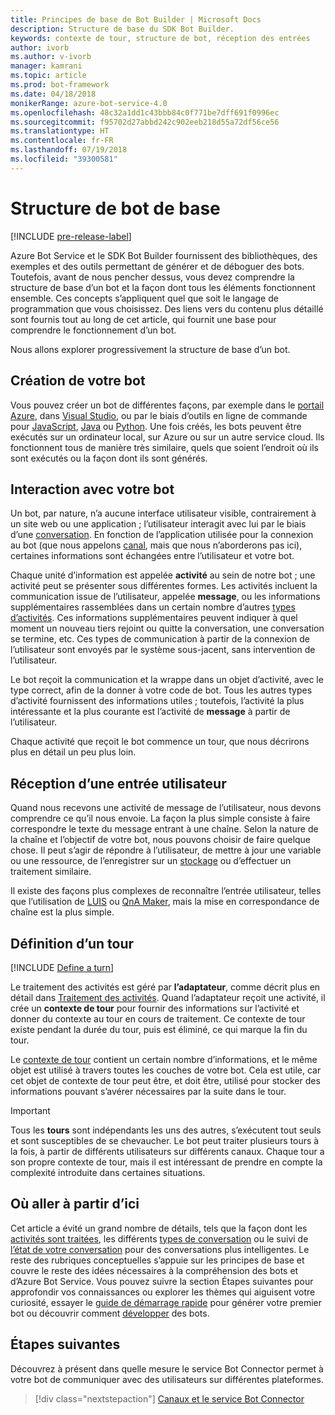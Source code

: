 ```yaml
---
title: Principes de base de Bot Builder | Microsoft Docs
description: Structure de base du SDK Bot Builder.
keywords: contexte de tour, structure de bot, réception des entrées
author: ivorb
ms.author: v-ivorb
manager: kamrani
ms.topic: article
ms.prod: bot-framework
ms.date: 04/18/2018
monikerRange: azure-bot-service-4.0
ms.openlocfilehash: 48c32a1dd1c43bbb84c0f771be7dff691f0996ec
ms.sourcegitcommit: f95702d27abbd242c902eeb218d55a72df56ce56
ms.translationtype: HT
ms.contentlocale: fr-FR
ms.lasthandoff: 07/19/2018
ms.locfileid: "39300581"
---
```

# <a name="basic-bot-structure"></a>Structure de bot de base

[!INCLUDE [pre-release-label](~/includes/pre-release-label.md)]

Azure Bot Service et le SDK Bot Builder fournissent des bibliothèques, des exemples et des outils permettant de générer et de déboguer des bots. Toutefois, avant de nous pencher dessus, vous devez comprendre la structure de base d’un bot et la façon dont tous les éléments fonctionnent ensemble. Ces concepts s’appliquent quel que soit le langage de programmation que vous choisissez. Des liens vers du contenu plus détaillé sont fournis tout au long de cet article, qui fournit une base pour comprendre le fonctionnement d’un bot.

Nous allons explorer progressivement la structure de base d’un bot.

## <a name="creation-of-your-bot"></a>Création de votre bot

Vous pouvez créer un bot de différentes façons, par exemple dans le [portail Azure](~/bot-service-quickstart.md), dans [Visual Studio](~/dotnet/bot-builder-dotnet-sdk-quickstart.md), ou par le biais d’outils en ligne de commande pour [JavaScript](~/javascript/bot-builder-javascript-quickstart.md), [Java](~/java/bot-builder-java-quickstart.md) ou [Python](~/python/bot-builder-python-quickstart.md). Une fois créés, les bots peuvent être exécutés sur un ordinateur local, sur Azure ou sur un autre service cloud. Ils fonctionnent tous de manière très similaire, quels que soient l’endroit où ils sont exécutés ou la façon dont ils sont générés.

## <a name="interaction-with-your-bot"></a>Interaction avec votre bot

Un bot, par nature, n’a aucune interface utilisateur visible, contrairement à un site web ou une application ; l’utilisateur interagit avec lui par le biais d’une [conversation](~/v4sdk/bot-concepts.md#activities-and-conversations). En fonction de l’application utilisée pour la connexion au bot (que nous appelons [canal](~/v4sdk/bot-concepts.md), mais que nous n’aborderons pas ici), certaines informations sont échangées entre l’utilisateur et votre bot.

Chaque unité d’information est appelée **activité** au sein de notre bot ; une activité peut se présenter sous différentes formes. Les activités incluent la communication issue de l’utilisateur, appelée **message**, ou les informations supplémentaires rassemblées dans un certain nombre d’autres [types d’activités](~/bot-service-activities-entities.md). Ces informations supplémentaires peuvent indiquer à quel moment un nouveau tiers rejoint ou quitte la conversation, une conversation se termine, etc. Ces types de communication à partir de la connexion de l’utilisateur sont envoyés par le système sous-jacent, sans intervention de l’utilisateur.

Le bot reçoit la communication et la wrappe dans un objet d’activité, avec le type correct, afin de la donner à votre code de bot. Tous les autres types d’activité fournissent des informations utiles ; toutefois, l’activité la plus intéressante et la plus courante est l’activité de **message** à partir de l’utilisateur.

Chaque activité que reçoit le bot commence un tour, que nous décrirons plus en détail un peu plus loin.

## <a name="receiving-user-input"></a>Réception d’une entrée utilisateur

Quand nous recevons une activité de message de l’utilisateur, nous devons comprendre ce qu’il nous envoie. La façon la plus simple consiste à faire correspondre le texte du message entrant à une chaîne. Selon la nature de la chaîne et l’objectif de votre bot, nous pouvons choisir de faire quelque chose. Il peut s’agir de répondre à l’utilisateur, de mettre à jour une variable ou une ressource, de l’enregistrer sur un [stockage](~/v4sdk/bot-builder-storage-concept.md) ou d’effectuer un traitement similaire.

Il existe des façons plus complexes de reconnaître l’entrée utilisateur, telles que l’utilisation de [LUIS](~/v4sdk/bot-builder-concept-luis.md) ou [QnA Maker](~/v4sdk/bot-builder-howto-qna.md), mais la mise en correspondance de chaîne est la plus simple.

## <a name="defining-a-turn"></a>Définition d’un tour

[!INCLUDE [Define a turn](~/includes/snippet-definition-turn.md)]

Le traitement des activités est géré par **l’adaptateur**, comme décrit plus en détail dans [Traitement des activités](~/v4sdk/bot-builder-concept-activity-processing.md). Quand l’adaptateur reçoit une activité, il crée un **contexte de tour** pour fournir des informations sur l’activité et donner du contexte au tour en cours de traitement. Ce contexte de tour existe pendant la durée du tour, puis est éliminé, ce qui marque la fin du tour.

Le [contexte de tour](~/v4sdk/bot-builder-concept-activity-processing.md#turn-context) contient un certain nombre d’informations, et le même objet est utilisé à travers toutes les couches de votre bot. Cela est utile, car cet objet de contexte de tour peut être, et doit être, utilisé pour stocker des informations pouvant s’avérer nécessaires par la suite dans le tour.

> [!IMPORTANT]
> Tous les **tours** sont indépendants les uns des autres, s’exécutent tout seuls et sont susceptibles de se chevaucher. Le bot peut traiter plusieurs tours à la fois, à partir de différents utilisateurs sur différents canaux. Chaque tour a son propre contexte de tour, mais il est intéressant de prendre en compte la complexité introduite dans certaines situations.

## <a name="where-to-go-from-here"></a>Où aller à partir d’ici

Cet article a évité un grand nombre de détails, tels que la façon dont les [activités sont traitées](~/v4sdk/bot-builder-concept-activity-processing.md), les différents [types de conversation](~/v4sdk/bot-builder-conversations.md) ou le suivi de [l’état de votre conversation](~/v4sdk/bot-builder-storage-concept.md) pour des conversations plus intelligentes. Le reste des rubriques conceptuelles s’appuie sur les principes de base et couvre le reste des idées nécessaires à la compréhension des bots et d’Azure Bot Service. Vous pouvez suivre la section Étapes suivantes pour approfondir vos connaissances ou explorer les thèmes qui aiguisent votre curiosité, essayer le [guide de démarrage rapide](~/bot-service-quickstart.md) pour générer votre premier bot ou découvrir comment [développer](~/v4sdk/bot-builder-howto-send-messages.md) des bots.

## <a name="next-steps"></a>Étapes suivantes

Découvrez à présent dans quelle mesure le service Bot Connector permet à votre bot de communiquer avec des utilisateurs sur différentes plateformes.

> [!div class="nextstepaction"]
> [Canaux et le service Bot Connector](~/v4sdk/bot-concepts.md)

